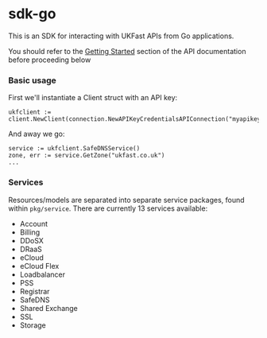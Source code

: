 # sdk-go

This is an SDK for interacting with UKFast APIs from Go applications.

You should refer to the [Getting Started](https://developers.ukfast.io/getting-started) section of the API documentation before proceeding below

### Basic usage

First we'll instantiate a Client struct with an API key:

```
ukfclient := client.NewClient(connection.NewAPIKeyCredentialsAPIConnection("myapikey"))
```

And away we go:

```
service := ukfclient.SafeDNSService()
zone, err := service.GetZone("ukfast.co.uk")
...
```

### Services

Resources/models are separated into separate service packages, found within `pkg/service`.
There are currently 13 services available:

- Account
- Billing
- DDoSX
- DRaaS
- eCloud
- eCloud Flex
- Loadbalancer
- PSS
- Registrar
- SafeDNS
- Shared Exchange
- SSL
- Storage
